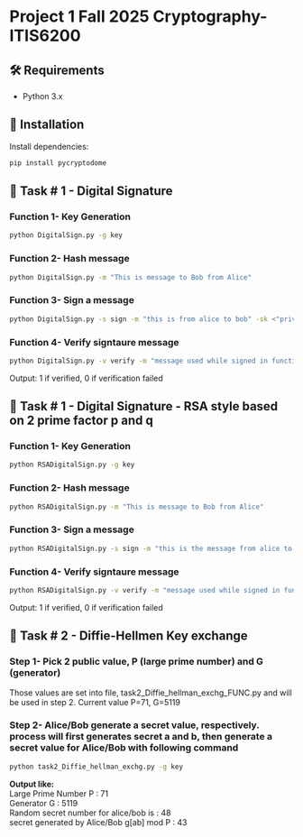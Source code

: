 # Project 1 Fall 2025 Cryptography- ITIS6200
## 🛠️ Requirements

- Python 3.x
## 🧰 Installation

Install dependencies:
```bash
pip install pycryptodome
```

## 🚀 Task # 1 - Digital Signature

### Function 1- Key Generation
```bash
python DigitalSign.py -g key
```
### Function 2- Hash message

```bash
python DigitalSign.py -m "This is message to Bob from Alice"
```
### Function 3- Sign a message

```bash
python DigitalSign.py -s sign -m "this is from alice to bob" -sk <"private key from Function 1 output">
```
### Function 4- Verify signtaure message

```bash
python DigitalSign.py -v verify -m "message used while signed in function 3" -pk "public key from function 1 output" -ss "signature from function 3 output"
```
Output: 1 if verified, 0 if verification failed

## 🚀 Task # 1 - Digital Signature - RSA style based on 2 prime factor p and q 
### Function 1- Key Generation
```bash
python RSADigitalSign.py -g key
```
### Function 2- Hash message

```bash
python RSADigitalSign.py -m "This is message to Bob from Alice"
```
### Function 3- Sign a message

```bash
python RSADigitalSign.py -s sign -m "this is the message from alice to Bob" -d "private key 'd' from Function 1" -N "public key 'N' from function 1"
```
### Function 4- Verify signtaure message

```bash
python RSADigitalSign.py -v verify -m "message used while signed in function 3" -e "public key exponent 'e' from function 1" -N "public key 'N' from function 1" -ss "signature genetaed in function 3"
```
Output: 1 if verified, 0 if verification failed

## 🚀 Task # 2 - Diffie-Hellmen Key exchange
 
### Step 1- Pick 2 public value, P (large prime number) and G (generator)
Those values are set into file, task2_Diffie_hellman_exchg_FUNC.py and will be used in step 2. 
Current value P=71, G=5119

### Step 2- Alice/Bob generate a secret value, respectively. process will first generates secret a and b, then generate a secret value for Alice/Bob with following command
```bash
python task2_Diffie_hellman_exchg.py -g key
```
<b>Output like:</b><br>
Large Prime Number P : 71 <br>
Generator G : 5119 <br>
Random secret number  for alice/bob is : 48 <br>
secret generated by Alice/Bob g[ab] mod P : 43 <br>
